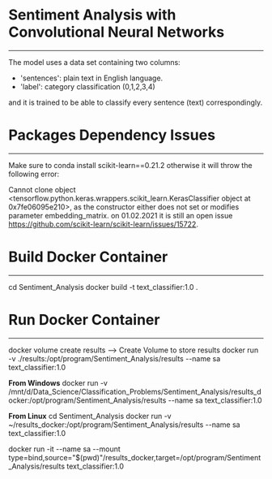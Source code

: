 # Sentiment Analysis with Convolutional Neural Networks
------------------------------

The model uses a data set containing two columns: 

- 'sentences': plain text in English language. 
- 'label': category classification (0,1,2,3,4)

and it is trained to be able to classify every sentence (text) correspondingly. 

# Packages Dependency Issues
--------------------------

Make sure to conda install scikit-learn==0.21.2  otherwise it will throw the following error:

Cannot clone object <tensorflow.python.keras.wrappers.scikit_learn.KerasClassifier object at 0x7fe06095e210>, as the constructor either does not set or modifies parameter embedding_matrix. on 01.02.2021 it is still an open issue https://github.com/scikit-learn/scikit-learn/issues/15722. 


# Build Docker Container
--------------------------
cd Sentiment_Analysis
docker build -t text_classifier:1.0 .

# Run Docker Container
-------------------------
docker volume create results --> Create Volume to store results
docker run -v ./results:/opt/program/Sentiment_Analysis/results --name sa text_classifier:1.0

**From Windows**
docker run -v /mnt/d/Data_Science/Classification_Problems/Sentiment_Analysis/results_docker:/opt/program/Sentiment_Analysis/results --name sa text_classifier:1.0

**From Linux**
cd Sentiment_Analysis
docker run -v ~/results_docker:/opt/program/Sentiment_Analysis/results --name sa text_classifier:1.0

docker run -it --name sa --mount type=bind,source="$(pwd)"/results_docker,target=/opt/program/Sentiment_Analysis/results text_classifier:1.0